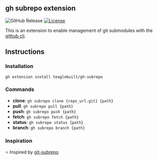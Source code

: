 ## gh subrepo extension


![GitHub Release](https://img.shields.io/github/v/release/teaglebuilt/gh-subrepo)
[![License](https://img.shields.io/badge/License-MIT-default.svg)](./LICENSE.md)

This is an extension to enable management of git submodules with the [github cli](https://cli.github.com/).

## Instructions

### Installation

```
gh extension install teaglebuilt/gh-subrepo
```

### Commands

- **clone**: `gh subrepo clone {repo_url.git} {path}`
- **pull**: `gh subrepo pull {path}`
- **push**: `gh subrepo push {path}`
- **fetch**: `gh subrepo fetch {path}`
- **status**: `gh subrepo status {path}`
- **branch**: `gh subrepo branch {path}`

### Inspiration

⭐ Inspired by [git-subrepo](https://github.com/ingydotnet/git-subrepo)

